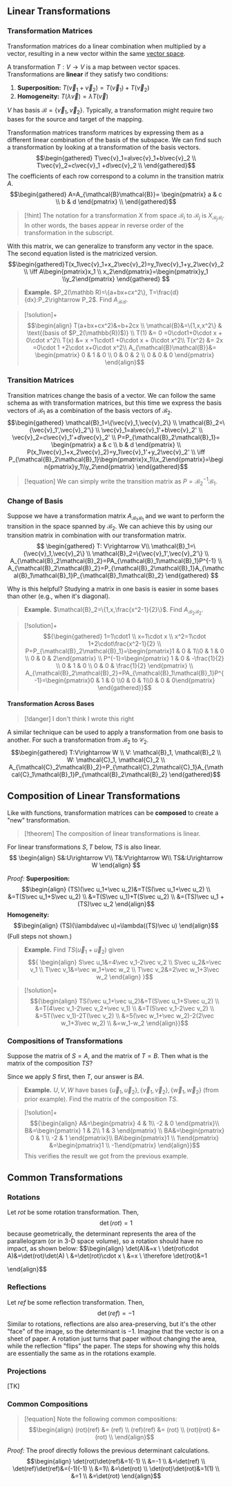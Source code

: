 ## Linear Transformations

### Transformation Matrices

Transformation matrices do a linear combination when multiplied by a vector, resulting in a new vector within the same [vector space](Vector%20Spaces.md).

A transformation $T: V\rightarrow V$ is a map between vector spaces. Transformations are **linear** if they satisfy two conditions:
1. **Superposition:** $T(\vec{v}_1+\vec{v}_2)=T(\vec{v}_1) + T(\vec{v}_2)$
2. **Homogeneity:** $T(\lambda\vec{v})=\lambda T(\vec{v})$

$V$ has basis $\mathcal{B}=\{ \vec{v}_1, \vec{v}_2 \}$. Typically, a transformation might require two bases for the source and target of the mapping.

Transformation matrices transform matrices by expressing them as a different linear combination of the basis of the subspace. We can find such a transformation by looking at a transformation of the basis vectors. 
$$\begin{gathered}
	T\vec{v}_1=a\vec{v}_1+b\vec{v}_2 \\
	T\vec{v}_2=c\vec{v}_1 +d\vec{v}_2 \\
\end{gathered}$$
The coefficients of each row correspond to a column in the transition matrix $A$. 
$$\begin{gathered}
	A=A_{\mathcal{B}\mathcal{B}}=
	\begin{pmatrix}
		a & c \\
		b & d
	\end{pmatrix} \\
\end{gathered}$$
>[!hint]
>The notation for a transformation $X$ from space $\mathcal B_i$ to $\mathcal B_j$ is $X_{\mathcal{B}_j\mathcal{B}_i}$.  In other words, the bases appear in reverse order of the transformation in the subscript.

With this matrix, we can generalize to transform any vector in the space. The second equation listed is the matricized version. 
$$\begin{gathered}T(x_1\vec{v}_1+x_2\vec{v}_2)=y_1\vec{v}_1+y_2\vec{v}_2 \\
	\iff A\begin{pmatrix}x_1 \\ x_2\end{pmatrix}=\begin{pmatrix}y_1 \\y_2\end{pmatrix}
\end{gathered}
$$

>**Example.** $P_2(\mathbb R)=\{a+bx+cx^2\}, T=\frac{d}{dx}:P_2\rightarrow P_2$. Find $A_{\mathcal B\mathcal B}$.

>[!solution]+
>$$\begin{align}
T(a+bx+cx^2)&=b+2cx \\ 
\mathcal{B}&=\{1,x,x^2\} & \text{(basis of $P_2(\mathbb{R})$)} \\ 
T(1) &= 0 =0\cdot1+0\cdot x + 0\cdot x^2\\
T(x) &= x =1\cdot1 +0\cdot x + 0\cdot x^2\\ 
T(x^2) &= 2x =0\cdot 1 +2\cdot x+0\cdot x^2\\ 
A_{\mathcal{B}\mathcal{B}}&=
\begin{pmatrix}
0 & 1 & 0 \\
0 & 0 & 2 \\
0 & 0 & 0
\end{pmatrix}
\end{align}$$

### Transition Matrices

Transition matrices change the basis of a vector. We can follow the same schema as with transformation matrices, but this time we express the basis vectors of $\mathcal B_1$ as a combination of the basis vectors of $\mathcal B_2$. 
$$\begin{gathered}
	\mathcal{B}_1=\{\vec{v}_1,\vec{v}_2\} \\ \mathcal{B}_2=\{\vec{v}_1',\vec{v}_2'\} \\
	\vec{v}_1=a\vec{v}_1'+b\vec{v}_2' \\
	\vec{v}_2=c\vec{v}_1'+d\vec{v}_2' \\
	P=P_{\mathcal{B}_2\mathcal{B}_1}=
	\begin{pmatrix}
		a & c \\
		b & d
	\end{pmatrix} \\
	P(x_1\vec{v}_1+x_2\vec{v}_2)=y_1\vec{v}_1'+y_2\vec{v}_2' \\
	\iff P_{\mathcal{B}_2\mathcal{B}_1}\begin{pmatrix}x_1\\x_2\end{pmatrix}=\begin{pmatrix}y_1\\y_2\end{pmatrix}
\end{gathered}$$

>[!equation]
>We can simply write the transition matrix as $P=\mathcal B_2^{-1}\mathcal B_1$. 

### Change of Basis

Suppose we have a transformation matrix $A_{\mathcal{B}_1\mathcal{B}_1}$ and we want to perform the transition in the space spanned by $\mathcal{B}_2$. We can achieve this by using our transition matrix in combination with our transformation matrix.
$$
\begin{gathered}
	T: V\rightarrow V\\
	\mathcal{B}_1=\{\vec{v}_1,\vec{v}_2\} \\ \mathcal{B}_2=\{\vec{v}_1',\vec{v}_2'\} \\
	A_{\mathcal{B}_2\mathcal{B}_2}=PA_{\mathcal{B}_1\mathcal{B}_1}P^{-1} \\
	A_{\mathcal{B}_2\mathcal{B}_2}=P_{\mathcal{B}_2\mathcal{B}_1}A_{\mathcal{B}_1\mathcal{B}_1}P_{\mathcal{B}_1\mathcal{B}_2}
\end{gathered}
$$

Why is this helpful? Studying a matrix in one basis is easier in some bases than other (e.g., when it's diagonal). 

>**Example.** $\mathcal{B}_2=\{1,x,\frac{x^2-1}{2}\}$. Find $A_{\mathcal B_2\mathcal B_2}$.

>[!solution]+
>$${\begin{gathered}
1=1\cdot1 \\ x=1\cdot x \\
x^2=1\cdot 1+2\cdot\frac{x^2-1}{2} \\
P=P_{\mathcal{B}_2\mathcal{B}_1}=\begin{pmatrix}1 & 0 & 1\\0 & 1 & 0 \\ 0 & 0 & 2\end{pmatrix} \\
P^{-1}=\begin{pmatrix}
1 & 0 & -\frac{1}{2} \\
0 & 1 & 0 \\
0 & 0 & \frac{1}{2}
\end{pmatrix} \\
A_{\mathcal{B}_2\mathcal{B}_2}=PA_{\mathcal{B}_1\mathcal{B}_1}P^{-1}=\begin{pmatrix}0 & 1 & 0 \\0 & 0 & 1\\0 & 0 & 0\end{pmatrix}
\end{gathered}}$$

#### Transformation Across Bases

>[!danger]
>I don't think I wrote this right

A similar technique can be used to apply a transformation from one basis to another. For such a transformation from $\mathcal{B}_2$ to $\mathcal{C}_2$. 
$$\begin{gathered}
	T:V\rightarrow W \\
	V: \mathcal{B}_1, \mathcal{B}_2 \\
	W: \mathcal{C}_1, \mathcal{C}_2 \\
	A_{\mathcal{C}_2\mathcal{B}_2}=P_{\mathcal{C}_2\mathcal{C}_1}A_{\mathcal{C}_1\mathcal{B}_1}P_{\mathcal{B}_2\mathcal{B}_2}
\end{gathered}$$

## Composition of Linear Transformations

Like with functions, transformation matrices can be **composed** to create a "new" transformation. 

>[!theorem]
>The composition of linear transformations is linear.
>
For linear transformations $S, T$ below, $TS$ is also linear.$$
\begin{align}
S&:U\rightarrow V\\
T&:V\rightarrow W\\
TS&:U\rightarrow W
\end{align}
$$

*Proof:* 
**Superposition:**
$$\begin{align}
(TS)(\vec u_1+\vec u_2)&=T(S(\vec u_1+\vec u_2) \\
&=T(S\vec u_1+S\vec u_2) \\
&=T(S\vec u_1)+T(S\vec u_2) \\
&=(TS)\vec u_1 +(TS)\vec u_2
\end{align}$$
**Homogeneity:** 
$$\begin{align}
(TS)(\lambda\vec u)=\lambda((TS)\vec u)
\end{align}$$
(Full steps not shown.)

>**Example.** Find $TS(\vec u_1+\vec u_2)$ given$${
\begin{align}
S\vec u_1&=4\vec v_1-2\vec v_2 \\
S\vec u_2&=\vec v_1 \\
T\vec v_1&=\vec w_1+\vec w_2 \\
T\vec v_2&=2\vec w_1+3\vec w_2
\end{align}
}$$

>[!solution]+
>$${\begin{align}
TS(\vec u_1+\vec u_2)&=T(S\vec u_1+S\vec u_2) \\
&=T(4\vec v_1-2\vec v_2+\vec v_1) \\
&=T(5\vec v_1-2\vec v_2) \\
&=5T(\vec v_1)-2T(\vec v_2) \\
&=5(\vec w_1+\vec w_2)-2(2\vec w_1+3\vec w_2) \\
&=w_1-w_2
\end{align}}$$

### Compositions of Transformations

Suppose the matrix of $S=A$, and the matrix of $T=B$. Then what is the matrix of the composition $TS$?

Since we apply $S$ first, then $T$, our answer is $BA$. 

>**Example.** $U, V, W$ have bases $\{\vec u_1, \vec u_2\}, \{\vec v_1, \vec v_2\}, \{\vec w_1, \vec w_2\}$ (from prior example). Find the matrix of the composition $TS$. 

>[!solution]+
>$${\begin{align}
A&=\begin{pmatrix}
4 & 1\\
-2 & 0
\end{pmatrix}\\
B&=\begin{pmatrix}
1 & 2\\
1 & 3
\end{pmatrix} \\
BA&=\begin{pmatrix}
0 & 1 \\
-2 & 1
\end{pmatrix}\\
BA\begin{pmatrix}1 \\ 1\end{pmatrix} &=\begin{pmatrix}1 \\ -1\end{pmatrix}
\end{align}}$$
This verifies the result we got from the previous example.

## Common Transformations

### Rotations

Let $rot$ be some rotation transformation. Then,
$$\det(rot)=1$$
because geometrically, the determinant represents the area of the parallelogram (or in 3-D space volume), so a rotation should have no impact, as shown below:
$$\begin{align}
\det(A)&=x \\
\det(rot\cdot A)&=\det(rot)\det(A) \\
&=\det(rot)\cdot x \\
&=x \\
\therefore \det(rot)&=1

\end{align}$$

### Reflections

Let $ref$ be some reflection transformation. Then,
$$\det(ref) =-1$$
Similar to rotations, reflections are also area-preserving, but it's the other "face" of the image, so the determinant is $-1$. Imagine that the vector is on a sheet of paper. A rotation just turns that paper without changing the area, while the reflection "flips" the paper. The steps for showing why this holds are essentially the same as in the rotations example.

### Projections

[TK]

### Common Compositions

>[!equation]
>Note the following common compositions:
>$$\begin{align}
(rot)(ref) &= (ref) \\ 
(ref)(ref) &= (rot) \\
(rot)(rot) &= (rot) \\
\end{align}$$

*Proof:* The proof directly follows the previous determinant calculations. 
$$\begin{align}
\det(rot)\det(ref)&=1(-1) \\
&=-1 \\
&=\det(ref) \\
\det(ref)\det(ref)&=(-1)(-1) \\
&=1\\
&=\det(rot) \\
\det(rot)\det(rot)&=1(1) \\
&=1 \\
&=\det(rot)
\end{align}$$